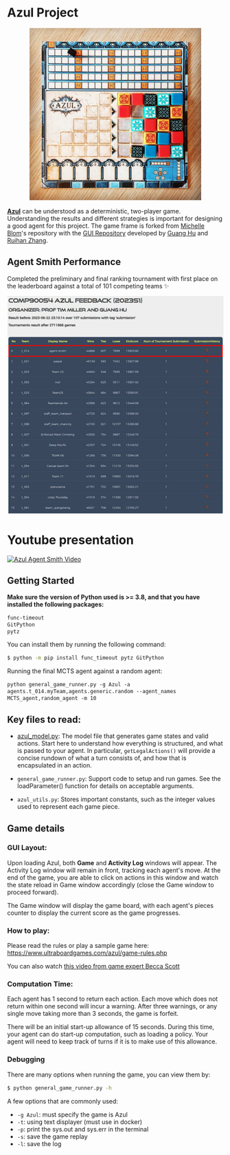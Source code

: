 # Azul Project

 <p align="center"> 
    <img src="img/azul.jpg" alt="Picture of Azul board" width="400">
 </p>

 **[Azul](https://www.ultraboardgames.com/azul/game-rules.php)** can be understood as a deterministic, two-player game. Understanding the results and different strategies is important for designing a good agent for this project. The game frame is forked from [Michelle Blom](https://github.com/michelleblom)'s repository with the [GUI Repository](https://github.com/guanghuhappysf128/AZUL) developed by [Guang Hu](https://github.com/guanghuhappysf128) and [Ruihan Zhang](https://github.com/zhangrh93). 
 
## Agent Smith Performance 

Completed the preliminary and final ranking tournament with first place on the leaderboard against a total of 101 competing teams ✨ 

<p align="center"> 
    <img src="img/Competition.png" alt="Performance in the competition" width="900">
 </p>

# Youtube presentation

[![Azul Agent Smith Video](https://img.youtube.com/vi/0QYIOusiV_w/maxresdefault.jpg)](https://youtu.be/0QYIOusiV_w)

## Getting Started

**Make sure the version of Python used is >= 3.8, and that you have installed the following packages:**
```
func-timeout
GitPython
pytz
```
You can install them by running the following command:
```bash
$ python -m pip install func_timeout pytz GitPython
```
Running the final MCTS agent against a random agent:
```
python general_game_runner.py -g Azul -a agents.t_014.myTeam,agents.generic.random --agent_names MCTS_agent,random_agent -m 10
```

## Key files to read:

* [azul_model.py](azul_model.py): The model file that generates game states and valid actions. Start here to understand how everything is structured, and what is passed to your agent. In particular, ```getLegalActions()``` will provide a concise rundown of what a turn consists of, and how that is encapsulated in an action.

* `general_game_runner.py`: Support code to setup and run games. See the loadParameter() function for details on acceptable arguments.

* `azul_utils.py`: Stores important constants, such as the integer values used to represent each game piece.

## Game details

### GUI Layout: 

Upon loading Azul, both **Game** and **Activity Log** windows will appear. The Activity Log window will remain in front, tracking each agent's move. At the end of the game, you are able to click on actions in this window and watch the state reload in Game window accordingly (close the Game window to proceed forward).

The Game window will display the game board, with each agent's pieces counter to display the current score as the game progresses.

### How to play:

Please read the rules or play a sample game here: https://www.ultraboardgames.com/azul/game-rules.php

You can also watch [this video from game expert Becca Scott](https://youtu.be/y0sUnocTRrY)


### Computation Time:

Each agent has 1 second to return each action. Each move which does not return within one second will incur a warning. After three warnings, or any single move taking more than 3 seconds, the game is forfeit. 

There will be an initial start-up allowance of 15 seconds. During this time, your agent can do start-up computation, such as loading a policy. Your agent will need to keep track of turns if it is to make use of this allowance. 

### Debugging

There are many options when running the game, you can view them by:
```bash
$ python general_game_runner.py -h
```
A few options that are commonly used: 
* `-g Azul`: must specify the game is Azul
* `-t`: using text displayer (must use in docker)
* `-p`: print the sys.out and sys.err in the terminal
* `-s`: save the game replay
* `-l`: save the log
<!-- * `--half-scale`: scales the window to half size. -->
